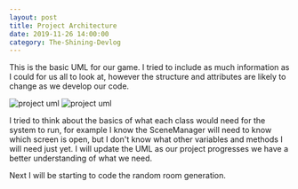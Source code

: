 ```yaml
---
layout: post
title: Project Architecture
date: 2019-11-26 14:00:00
category: The-Shining-Devlog
---
```


This is the basic UML for our game. I tried to include as much information as I could for us all to look at, however the structure and attributes are likely to change as we develop our code. 

<img src="{{ site.baseurl }}/assets/Blog/ShiningDevlog/gameobject_uml.png" alt="project uml"/>
<img src="{{ site.baseurl }}/assets/Blog/ShiningDevlog/main_uml.png" alt="project uml"/>

I tried to think about the basics of what each class would need for the system to run, for example I know the SceneManager will need to know which screen is open, but I don't know what other variables and methods I will need just yet. I will update the UML as our project progresses we have a better understanding of what we need.

Next I will be starting to code the random room generation.